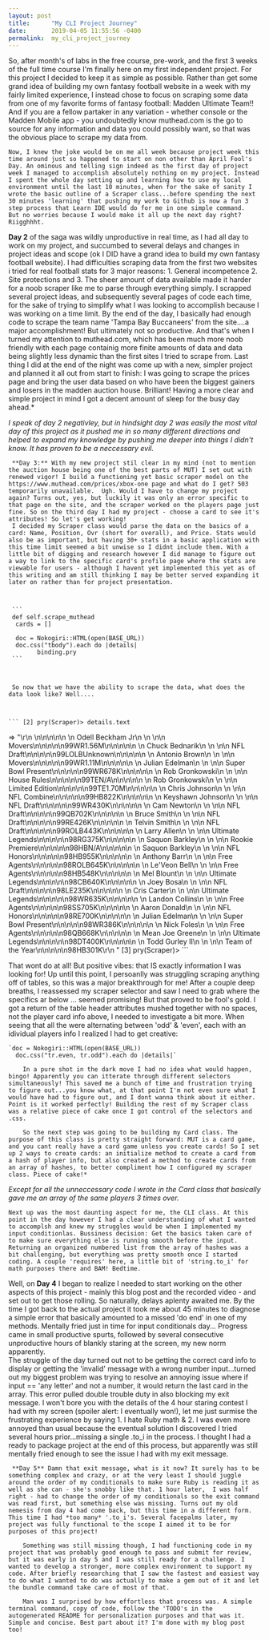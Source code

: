 ```yaml
---
layout: post
title:      "My CLI Project Journey"
date:       2019-04-05 11:55:56 -0400
permalink:  my_cli_project_journey
---
```



  So, after month's of labs in the free course, pre-work, and the first 3 weeks of the full time course I'm finally here on my first independent project. For this project I decided to keep it as simple as possible. Rather than get some grand idea of building my own fantasy football website in a week with my fairly limited experience, I instead chose to focus on scraping some data from one of my favorite forms of fantasy football: Madden Ultimate Team!! And if you are a fellow partaker in any variation - whether console or the Madden Mobile app - you undoubtedly know muthead.com is the go to source for any information and data you could possibly want, so that was the obvious place to scrape my data from.
		
		
	Now, I knew the joke would be on me all week because project week this time around just so happened to start on non other than April Fool's Day. An ominous and telling sign indeed as the first day of project week I managed to accomplish absolutely nothing on my project. Instead I spent the whole day setting up and learning how to use my local environment until the last 10 minutes, when for the sake of sanity I wrote the basic outline of a Scraper class...before spending the next 30 minutes 'learning' that pushing my work to Github is now a fun 3 step process that Learn IDE would do for me in one simple command.  But no worries because I would make it all up the next day right?  Riigghhht.
		
   **Day 2** of the saga was wildly unproductive in real time, as I had all day to work on my project, and succumbed to several delays and changes in project ideas and scope (ok I DID have a grand idea to build my own fantasy football website). I had difficulties scraping data from the first two websites i tried for real football stats for 3 major reasons: 1. General incompetence 2. Site protections and 3. The sheer amount of data available made it harder for a noob scraper like me to parse through everything simply. I scrapped several project ideas, and subsequently several pages of code each time, for the sake of trying to simplify what I was looking to accomplish  because I was working on a time limit. By the end of the day, I basically had enough code to scrape the team name 'Tampa Bay Buccaneers' from the site....a major accomplishment! But ultimately not so productive. And that's when I turned my attention to muthead.com, which has been much more noob friendly with each page containig more finite amounts of data and data being slightly less dynamic than the first sites I tried to scrape from.  Last thing I did at the end of the night was come up with a new, simpler project and planned it all out from start to finish: I was going to scrape the prices page and bring the user data based on who have been the biggest gainers and losers in the madden auction house. Brilliant! Having a more clear and simple project in mind I got a decent amount of sleep for the busy day ahead.*
	 
  *I speak of day 2 negativley, but in hindsight day 2 was easily the most vital day of this project as it pushed me in so many different directions and helped to expand my knowledge by pushing me deeper into things I didn't know. It has proven to be a neccessary evil.*
	 
	 **Day 3:** With my new project stil clear in my mind (not to mention the auction house being one of the best parts of MUT) I set out with renewed vigor! I build a functioning yet basic scraper model on the https://www.muthead.com/prices/xbox-one page and what do I get? 503 temporarily unavailable.  Ugh. Would I have to change my project again? Turns out, yes, but luckily it was only an error specific to that page on the site, and the scraper worked on the players page just fine. So on the third day I had my project - choose a card to see it's attributes! So let's get working! 
	 I decided my Scraper class would parse the data on the basics of a card: Name, Position, Ovr (short for overall), and Price. Stats would also be as important, but having 30+ stats in a basic application with this time limit seemed a bit unwise so I didnt include them. With a little bit of digging and research however I did manage to figure out a way to link to the specific card's profile page where the stats are viewable for users - although I havent yet implemented this yet as of this writing and am still thinking I may be better served expanding it later on rather than for project presentation. 
	 
	 
	 
	 ```
	 def self.scrape_muthead
      cards = []

      doc = Nokogiri::HTML(open(BASE_URL))
      doc.css("tbody").each do |details|
			binding.pry
	 ```
	 
	 
	 
	 So now that we have the ability to scrape the data, what does the data look like? Well....
	 
	 
	 
	``` [2] pry(Scraper)> details.text
=> "\r\n        \n\n\n\n\n    \n        Odell Beckham Jr\n        \n    \n\n    Movers\n\n\n\n\n99WR1.56M\n\n\n\n\n    \n        Chuck Bednarik\n        \n    \n\n    NFL Draft\n\n\n\n\n99LOLBUnknown\n\n\n\n\n    \n        Antonio Brown\n        \n    \n\n    Movers\n\n\n\n\n99WR1.11M\n\n\n\n\n    \n        Julian Edelman\n        \n    \n\n    Super Bowl Present\n\n\n\n\n99WR678K\n\n\n\n\n    \n        Rob Gronkowski\n        \n    \n\n    House Rules\n\n\n\n\n99TEN/A\n\n\n\n\n    \n        Rob Gronkowski\n        \n    \n\n    Limited Edition\n\n\n\n\n99TE1.70M\n\n\n\n\n    \n        Chris Johnson\n        \n    \n\n    NFL Combine\n\n\n\n\n99HB822K\n\n\n\n\n    \n        Keyshawn Johnson\n        \n    \n\n    NFL Draft\n\n\n\n\n99WR430K\n\n\n\n\n    \n        Cam Newton\n        \n    \n\n    NFL Draft\n\n\n\n\n99QB702K\n\n\n\n\n    \n        Bruce Smith\n        \n    \n\n    NFL Draft\n\n\n\n\n99RE426K\n\n\n\n\n    \n        Telvin Smith\n        \n    \n\n    NFL Draft\n\n\n\n\n99ROLB443K\n\n\n\n\n    \n        Larry Allen\n        \n    \n\n    Ultimate Legends\n\n\n\n\n98RG375K\n\n\n\n\n    \n        Saquon Barkley\n        \n    \n\n    Rookie Premiere\n\n\n\n\n98HBN/A\n\n\n\n\n    \n        Saquon Barkley\n        \n    \n\n    NFL Honors\n\n\n\n\n98HB955K\n\n\n\n\n    \n        Anthony Barr\n        \n    \n\n    Free Agents\n\n\n\n\n98ROLB645K\n\n\n\n\n    \n        Le'Veon Bell\n        \n    \n\n    Free Agents\n\n\n\n\n98HB548K\n\n\n\n\n    \n        Mel Blount\n        \n    \n\n    Ultimate Legends\n\n\n\n\n98CB640K\n\n\n\n\n    \n        Joey Bosa\n        \n    \n\n    NFL Draft\n\n\n\n\n98LE235K\n\n\n\n\n    \n        Cris Carter\n        \n    \n\n    Ultimate Legends\n\n\n\n\n98WR635K\n\n\n\n\n    \n        Landon Collins\n        \n    \n\n    Free Agents\n\n\n\n\n98SS705K\n\n\n\n\n    \n        Aaron Donald\n        \n    \n\n    NFL Honors\n\n\n\n\n98RE700K\n\n\n\n\n    \n        Julian Edelman\n        \n    \n\n    Super Bowl Present\n\n\n\n\n98WR386K\n\n\n\n\n    \n        Nick Foles\n        \n    \n\n    Free Agents\n\n\n\n\n98QB668K\n\n\n\n\n    \n        Mean Joe Greene\n        \n    \n\n    Ultimate Legends\n\n\n\n\n98DT400K\n\n\n\n\n    \n        Todd Gurley II\n        \n    \n\n    Team of the Year\n\n\n\n\n98HB301K\r\n    "
[3] pry(Scraper)> ```

  That wont do at all! But positive vibes: that IS exactly information I was looking for! Up until this point, I persoanlly was struggling scraping anything off of tables, so this was a major breakthrough for me! After a couple deep breaths, I reassessed my scraper selector and saw I need to grab where the specifics ar below <tbody>...<tr> seemed promising!  But that proved to be fool's gold. I got a return of the table header attributes mushed together with no spaces, not the player card info above, I needed to investigate a bit more. When seeing that all the <tr class> were alternating between 'odd' & 'even', each with an idividual players info I realized I had to get creative:
	
	`doc = Nokogiri::HTML(open(BASE_URL))
      doc.css("tr.even, tr.odd").each do |details|`
			
		In a pure shot in the dark move I had no idea what would happen, bingo! Apparently you can itterate through different selectors simultaneously! This saved me a bunch of time and frustration trying to figure out...you know what, at that point I'm not even sure what I would have had to figure out, and I dont wanna think about it either.  Point is it worked perfectly! Building the rest of my Scraper class was a relative piece of cake once I got control of the selectors and .css.
		
		So the next step was going to be building my Card class. The purpose of this class is pretty straight forward: MUT is a card game, and you cant really have a card game unless you create cards! So I set up 2 ways to create cards: an initialize method to create a card from a hash of player info, but also created a method to create cards from an array of hashes, to better compliment how I configured my scraper class. Piece of cake!*
 *Except for all the unneccessary code I wrote in the Card class that basically gave me an array of the same players 3 times over.*
    	
	Next up was the most daunting aspect for me, the CLI class. At this point in the day however I had a clear understanding of what I wanted to accomplsh and knew my struggles would be when I implemented my input conditionlas. Bussiness decision: Get the basics taken care of to make sure everything else is running smooth before the input. Returning an organized numbered list from the array of hashes was a bit challenging, but everything was pretty smooth once I started coding. A couple 'requires' here, a little bit of 'string.to_i' for math purposes there and BAM! Bedtime. 

   Well, on **Day 4** I began to realize I needed to start working on the other aspects of this project - mainly this blog post and the recorded video - and set out to get those rolling. So naturally, delays aplenty awaited me. By the time I got back to the actual project it took me about 45 minutes to diagnose a simple error that basically amounted to a missed 'do end' in one of my methods. Mentally fried just in time for input conditionals day... Progress came in small productive spurts, followed by several consecutive unproductive hours of blankly staring at the screen, my new norm apparently.     
	 The struggle of the day turned out not to be getting the correct card info to display or getting the 'invalid' message with a wrong number input...turned out my biggest problem was trying to resolve an annoying issue where if input == 'any letter' and not a number, it would return the last card in the array.  This error pulled double trouble duty in also blocking my exit message.  I won't bore you with the details of the 4 hour staring contest I had with my screen (spoiler alert: I eventually won!), let me just surmise the frustrating experience by saying 1. I hate Ruby math & 2. I was even more annoyed than usual because the eventual solution I discovered I tried several hours prior...missing a single .to_i in the process. I thought I had a ready to package project at the end of this process, but apparently was still mentally fried enough to see the issue I had with my exit message.
	 
	 **Day 5** Damn that exit message, what is it now? It surely has to be something complex and crazy, or at the very least I should juggle around the order of my conditionals to make sure Ruby is reading it as well as she can - she's snobby like that. 1 hour later,  I was half right - had to change the order of my conditionals so the exit command was read first, but something else was missing. Turns out my old nemesis from day 4 had come back, but this time in a different form. This time I had *too many* '.to_i's. Several facepalms later, my project was fully functional to the scope I aimed it to be for purposes of this project!  
	  
		Something was still missing though, I had functioning code in my project that was probably good enough to pass and submit for review, but it was early in day 5 and I was still ready for a challenge. I wanted to develop a stronger, more complex environment to support my code. After briefly researching that I saw the fastest and easiest way to do what I wanted to do was actually to make a gem out of it and let the bundle command take care of most of that.
		
		Man was I surprised by how effortless that process was. A simple terminal command, copy of code, follow the 'TODO's in the autogenerated README for personalization purposes and that was it.  Simple and concise. Best part about it? I'm done with my blog post too! 
	 
	 
	 
	

